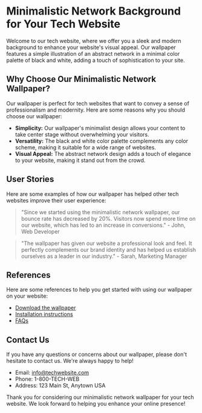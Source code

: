 <!--font:Inter-->

# Minimalistic Network Background for Your Tech Website

Welcome to our tech website, where we offer you a sleek and modern background to enhance your website's visual appeal. Our wallpaper features a simple illustration of an abstract network in a minimal color palette of black and white, adding a touch of sophistication to your site.

## Why Choose Our Minimalistic Network Wallpaper?

Our wallpaper is perfect for tech websites that want to convey a sense of professionalism and modernity. Here are some reasons why you should choose our wallpaper:

- **Simplicity:** Our wallpaper's minimalist design allows your content to take center stage without overwhelming your visitors.
- **Versatility:** The black and white color palette complements any color scheme, making it suitable for a wide range of websites.
- **Visual Appeal:** The abstract network design adds a touch of elegance to your website, making it stand out from the crowd.

## User Stories

Here are some examples of how our wallpaper has helped other tech websites improve their user experience:

> "Since we started using the minimalistic network wallpaper, our bounce rate has decreased by 20%. Visitors now spend more time on our website, which has led to an increase in conversions." - John, Web Developer

> "The wallpaper has given our website a professional look and feel. It perfectly complements our brand identity and has helped us establish ourselves as a leader in our industry." - Sarah, Marketing Manager

## References

Here are some references to help you get started with using our wallpaper on your website:

- [Download the wallpaper](#)
- [Installation instructions](#)
- [FAQs](#)

## Contact Us

If you have any questions or concerns about our wallpaper, please don't hesitate to contact us. We're always happy to help!

- Email: [info@techwebsite.com](mailto:info@techwebsite.com)
- Phone: 1-800-TECH-WEB
- Address: 123 Main St, Anytown USA

Thank you for considering our minimalistic network wallpaper for your tech website. We look forward to helping you enhance your online presence!

<!--

Write me content for website with wallpaper which alt text is:

"A wallpaper with a simple illustration of an abstract network, in a minimal color palette of black and white."

The name/title of the page should not be 1:1 copy of the alt text but rather a real content of the website which is using this wallpaper.

- Use markdown format 
- Start with heading
- Heading should be short and concise
- The content should look like a real website 
- The website should not be about the wallpaper, wallpaper is just a related background
- Heading should be contain work "wallpaper" or "background"
- Include real sections like references, contact, user stories, etc. use things relevant to the page purpose.
- Feel free to use structure like headings, bullets, numbering, blockquotes, paragraphs, horizontal lines, etc.
- You can use formatting like bold or _italic_
- You can include UTF-8 emojis
- Links should be only #hash anchors (and you can refer to the document itself)
- Do not include images


---


# Minimalistic Network Background for Your Tech Website

Welcome to our tech website, where we offer you a sleek and modern background to enhance your website's visual appeal. Our wallpaper features a simple illustration of an abstract network in a minimal color palette of black and white, adding a touch of sophistication to your site.

## Why Choose Our Minimalistic Network Wallpaper?

Our wallpaper is perfect for tech websites that want to convey a sense of professionalism and modernity. Here are some reasons why you should choose our wallpaper:

- **Simplicity:** Our wallpaper's minimalist design allows your content to take center stage without overwhelming your visitors.
- **Versatility:** The black and white color palette complements any color scheme, making it suitable for a wide range of websites.
- **Visual Appeal:** The abstract network design adds a touch of elegance to your website, making it stand out from the crowd.

## User Stories

Here are some examples of how our wallpaper has helped other tech websites improve their user experience:

> "Since we started using the minimalistic network wallpaper, our bounce rate has decreased by 20%. Visitors now spend more time on our website, which has led to an increase in conversions." - John, Web Developer

> "The wallpaper has given our website a professional look and feel. It perfectly complements our brand identity and has helped us establish ourselves as a leader in our industry." - Sarah, Marketing Manager

## References

Here are some references to help you get started with using our wallpaper on your website:

- [Download the wallpaper](#)
- [Installation instructions](#)
- [FAQs](#)

## Contact Us

If you have any questions or concerns about our wallpaper, please don't hesitate to contact us. We're always happy to help!

- Email: [info@techwebsite.com](mailto:info@techwebsite.com)
- Phone: 1-800-TECH-WEB
- Address: 123 Main St, Anytown USA

Thank you for considering our minimalistic network wallpaper for your tech website. We look forward to helping you enhance your online presence!

-->
